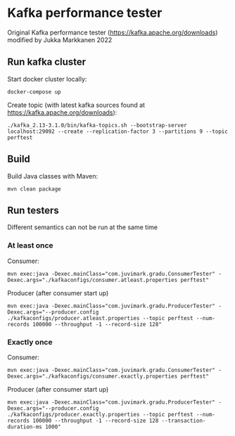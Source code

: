 # Kafka performance tester

Original Kafka performance tester (https://kafka.apache.org/downloads) modified by Jukka Markkanen 2022

## Run kafka cluster

Start docker cluster locally:
```
docker-compose up
```

Create topic (with latest kafka sources found at https://kafka.apache.org/downloads):
```
./kafka_2.13-3.1.0/bin/kafka-topics.sh --bootstrap-server localhost:29092 --create --replication-factor 3 --partitions 9 --topic perftest
```

## Build

Build Java classes with Maven:
```
mvn clean package
```

## Run testers
Different semantics can not be run at the same time

### At least once

Consumer:
```
mvn exec:java -Dexec.mainClass="com.juvimark.gradu.ConsumerTester" -Dexec.args="./kafkaconfigs/consumer.atleast.properties perftest"
```

Producer (after consumer start up)
```
mvn exec:java -Dexec.mainClass="com.juvimark.gradu.ProducerTester" -Dexec.args="--producer.config ./kafkaconfigs/producer.atleast.properties --topic perftest --num-records 100000 --throughput -1 --record-size 128"
```

### Exactly once

Consumer:
```
mvn exec:java -Dexec.mainClass="com.juvimark.gradu.ConsumerTester" -Dexec.args="./kafkaconfigs/consumer.exactly.properties perftest"
```

Producer (after consumer start up)
```
mvn exec:java -Dexec.mainClass="com.juvimark.gradu.ProducerTester" -Dexec.args="--producer.config ./kafkaconfigs/producer.exactly.properties --topic perftest --num-records 100000 --throughput -1 --record-size 128 --transaction-duration-ms 1000"
```
